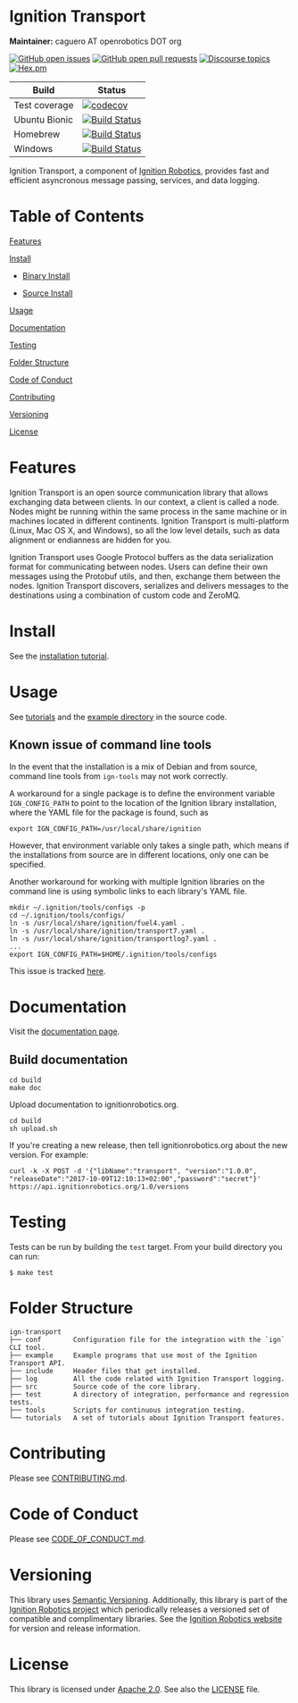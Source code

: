 # Ignition Transport

**Maintainer:** caguero AT openrobotics DOT org

[![GitHub open issues](https://img.shields.io/github/issues-raw/ignitionrobotics/ign-transport.svg)](https://github.com/ignitionrobotics/ign-transport/issues)
[![GitHub open pull requests](https://img.shields.io/github/issues-pr-raw/ignitionrobotics/ign-transport.svg)](https://github.com/ignitionrobotics/ign-transport/pulls)
[![Discourse topics](https://img.shields.io/discourse/https/community.gazebosim.org/topics.svg)](https://community.gazebosim.org)
[![Hex.pm](https://img.shields.io/hexpm/l/plug.svg)](https://www.apache.org/licenses/LICENSE-2.0)

Build | Status
-- | --
Test coverage | [![codecov](https://codecov.io/gh/ignitionrobotics/ign-transport/branch/master/graph/badge.svg)](https://codecov.io/gh/ignitionrobotics/ign-transport)
Ubuntu Bionic | [![Build Status](https://build.osrfoundation.org/buildStatus/icon?job=ignition_transport-ci-master-bionic-amd64)](https://build.osrfoundation.org/job/ignition_transport-ci-master-bionic-amd64)
Homebrew      | [![Build Status](https://build.osrfoundation.org/buildStatus/icon?job=ignition_transport-ci-master-homebrew-amd64)](https://build.osrfoundation.org/job/ignition_transport-ci-master-homebrew-amd64)
Windows       | [![Build Status](https://build.osrfoundation.org/buildStatus/icon?job=ignition_transport-ci-master-windows7-amd64)](https://build.osrfoundation.org/job/ignition_transport-ci-master-windows7-amd64)

Ignition Transport, a component of [Ignition Robotics](https://ignitionrobotics.org), provides fast and efficient asyncronous message passing, services, and data logging.

# Table of Contents

[Features](#markdown-header-features)

[Install](#markdown-header-install)

* [Binary Install](#markdown-header-binary-install)

* [Source Install](#markdown-header-source-install)

[Usage](#markdown-header-usage)

[Documentation](#markdown-header-documentation)

[Testing](#markdown-header-testing)

[Folder Structure](#markdown-header-folder-structure)

[Code of Conduct](#markdown-header-code-of-conduct)

[Contributing](#markdown-header-code-of-contributing)

[Versioning](#markdown-header-versioning)

[License](#markdown-header-license)

# Features

Ignition Transport is an open source communication library that allows
exchanging data between clients. In our context, a client is called a node.
Nodes might be running within the same process in the same machine or in
machines located in different continents. Ignition Transport is multi-platform
(Linux, Mac OS X, and Windows), so all the low level details, such as data
alignment or endianness are hidden for you.

Ignition Transport uses Google Protocol buffers as the data serialization format
for communicating between nodes. Users can define their own messages using the
Protobuf utils, and then, exchange them between the nodes. Ignition Transport
discovers, serializes and delivers messages to the destinations using a
combination of custom code and ZeroMQ.

# Install

See the [installation tutorial](https://ignitionrobotics.org/api/transport/9.0/installation.html).

# Usage

See [tutorials](https://ignitionrobotics.org/api/transport/8.0/tutorials.html)
and the [example directory](https://github.com/ignitionrobotics/ign-transport/blob/master/example/)
in the source code.

## Known issue of command line tools

In the event that the installation is a mix of Debian and from source, command
line tools from `ign-tools` may not work correctly.

A workaround for a single package is to define the environment variable
`IGN_CONFIG_PATH` to point to the location of the Ignition library installation,
where the YAML file for the package is found, such as
```
export IGN_CONFIG_PATH=/usr/local/share/ignition
```

However, that environment variable only takes a single path, which means if the
installations from source are in different locations, only one can be specified.

Another workaround for working with multiple Ignition libraries on the command
line is using symbolic links to each library's YAML file.
```
mkdir ~/.ignition/tools/configs -p
cd ~/.ignition/tools/configs/
ln -s /usr/local/share/ignition/fuel4.yaml .
ln -s /usr/local/share/ignition/transport7.yaml .
ln -s /usr/local/share/ignition/transportlog7.yaml .
...
export IGN_CONFIG_PATH=$HOME/.ignition/tools/configs
```

This issue is tracked [here](https://github.com/ignitionrobotics/ign-tools/issues/8).

# Documentation

Visit the [documentation page](https://ignitionrobotics.org/api/transport/8.0/index.html).

## Build documentation

```
cd build
make doc
```

Upload documentation to ignitionrobotics.org.

```
cd build
sh upload.sh
```

If you're creating a new release, then tell ignitionrobotics.org about
   the new version. For example:

```
curl -k -X POST -d '{"libName":"transport", "version":"1.0.0", "releaseDate":"2017-10-09T12:10:13+02:00","password":"secret"}' https://api.ignitionrobotics.org/1.0/versions
```

# Testing

Tests can be run by building the `test` target. From your build directory you
can run:

```
$ make test
```

# Folder Structure

```
ign-transport
├── conf        Configuration file for the integration with the `ign` CLI tool.
├── example     Example programs that use most of the Ignition Transport API.
├── include     Header files that get installed.
├── log         All the code related with Ignition Transport logging.
├── src         Source code of the core library.
├── test        A directory of integration, performance and regression tests.
├── tools       Scripts for continuous integration testing.
└── tutorials   A set of tutorials about Ignition Transport features.
```

# Contributing

Please see
[CONTRIBUTING.md](https://github.com/ignitionrobotics/ign-gazebo/blob/master/CONTRIBUTING.md).

# Code of Conduct

Please see
[CODE_OF_CONDUCT.md](https://github.com/ignitionrobotics/ign-gazebo/blob/master/CODE_OF_CONDUCT.md).

# Versioning

This library uses [Semantic Versioning](https://semver.org/). Additionally,
this library is part of the [Ignition Robotics project](https://ignitionrobotics.org)
which periodically releases a versioned set of compatible and complimentary
libraries. See the [Ignition Robotics website](https://ignitionrobotics.org) for
version and release information.

# License

This library is licensed under [Apache 2.0](https://www.apache.org/licenses/LICENSE-2.0).
See also the [LICENSE](https://github.com/ignitionrobotics/ign-transport/raw/master/LICENSE)
file.
